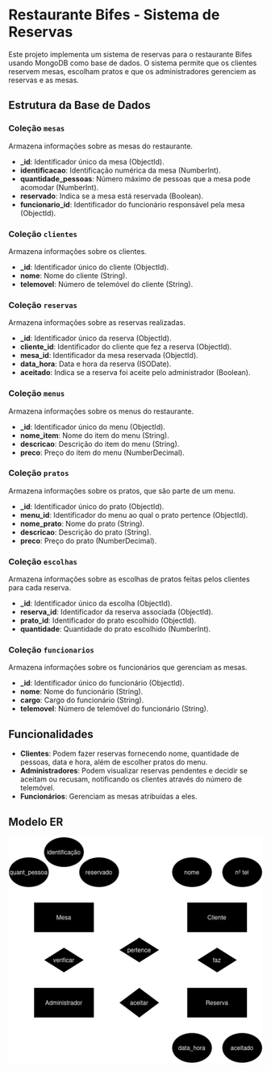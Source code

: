 # Restaurante Bifes - Sistema de Reservas

Este projeto implementa um sistema de reservas para o restaurante Bifes usando MongoDB como base de dados. O sistema permite que os clientes reservem mesas, escolham pratos e que os administradores gerenciem as reservas e as mesas.

## Estrutura da Base de Dados

### Coleção `mesas`
Armazena informações sobre as mesas do restaurante.

- **_id**: Identificador único da mesa (ObjectId).
- **identificacao**: Identificação numérica da mesa (NumberInt).
- **quantidade_pessoas**: Número máximo de pessoas que a mesa pode acomodar (NumberInt).
- **reservado**: Indica se a mesa está reservada (Boolean).
- **funcionario_id**: Identificador do funcionário responsável pela mesa (ObjectId).

### Coleção `clientes`
Armazena informações sobre os clientes.

- **_id**: Identificador único do cliente (ObjectId).
- **nome**: Nome do cliente (String).
- **telemovel**: Número de telemóvel do cliente (String).

### Coleção `reservas`
Armazena informações sobre as reservas realizadas.

- **_id**: Identificador único da reserva (ObjectId).
- **cliente_id**: Identificador do cliente que fez a reserva (ObjectId).
- **mesa_id**: Identificador da mesa reservada (ObjectId).
- **data_hora**: Data e hora da reserva (ISODate).
- **aceitado**: Indica se a reserva foi aceite pelo administrador (Boolean).

### Coleção `menus`
Armazena informações sobre os menus do restaurante.

- **_id**: Identificador único do menu (ObjectId).
- **nome_item**: Nome do item do menu (String).
- **descricao**: Descrição do item do menu (String).
- **preco**: Preço do item do menu (NumberDecimal).

### Coleção `pratos`
Armazena informações sobre os pratos, que são parte de um menu.

- **_id**: Identificador único do prato (ObjectId).
- **menu_id**: Identificador do menu ao qual o prato pertence (ObjectId).
- **nome_prato**: Nome do prato (String).
- **descricao**: Descrição do prato (String).
- **preco**: Preço do prato (NumberDecimal).

### Coleção `escolhas`
Armazena informações sobre as escolhas de pratos feitas pelos clientes para cada reserva.

- **_id**: Identificador único da escolha (ObjectId).
- **reserva_id**: Identificador da reserva associada (ObjectId).
- **prato_id**: Identificador do prato escolhido (ObjectId).
- **quantidade**: Quantidade do prato escolhido (NumberInt).

### Coleção `funcionarios`
Armazena informações sobre os funcionários que gerenciam as mesas.

- **_id**: Identificador único do funcionário (ObjectId).
- **nome**: Nome do funcionário (String).
- **cargo**: Cargo do funcionário (String).
- **telemovel**: Número de telemóvel do funcionário (String).

## Funcionalidades

- **Clientes**: Podem fazer reservas fornecendo nome, quantidade de pessoas, data e hora, além de escolher pratos do menu.
- **Administradores**: Podem visualizar reservas pendentes e decidir se aceitam ou recusam, notificando os clientes através do número de telemóvel.
- **Funcionários**: Gerenciam as mesas atribuídas a eles.

## Modelo ER
![modeloer](diagrama.drawio.png)
